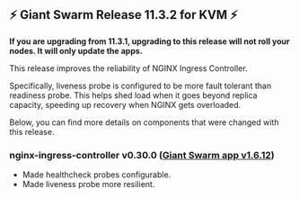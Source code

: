 ## :zap: Giant Swarm Release 11.3.2 for KVM :zap:

**If you are upgrading from 11.3.1, upgrading to this release will not roll your nodes. It will only update the apps.**

This release improves the reliability of NGINX Ingress Controller.

Specifically, liveness probe is configured to be more fault tolerant than readiness probe. This helps shed load when it goes beyond replica capacity, speeding up recovery when NGINX gets overloaded.

Below, you can find more details on components that were changed with this release.

### nginx-ingress-controller v0.30.0 ([Giant Swarm app v1.6.12](https://github.com/giantswarm/nginx-ingress-controller-app/blob/master/CHANGELOG.md#v1612-2020-06-04))

- Made healthcheck probes configurable.
- Made liveness probe more resilient.
